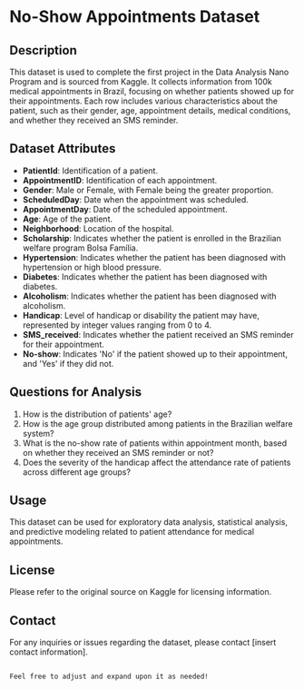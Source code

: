 # No-Show Appointments Dataset

## Description
This dataset is used to complete the first project in the Data Analysis Nano Program and is sourced from Kaggle. It collects information from 100k medical appointments in Brazil, focusing on whether patients showed up for their appointments. Each row includes various characteristics about the patient, such as their gender, age, appointment details, medical conditions, and whether they received an SMS reminder.

## Dataset Attributes
- **PatientId**: Identification of a patient.
- **AppointmentID**: Identification of each appointment.
- **Gender**: Male or Female, with Female being the greater proportion.
- **ScheduledDay**: Date when the appointment was scheduled.
- **AppointmentDay**: Date of the scheduled appointment.
- **Age**: Age of the patient.
- **Neighborhood**: Location of the hospital.
- **Scholarship**: Indicates whether the patient is enrolled in the Brazilian welfare program Bolsa Família.
- **Hypertension**: Indicates whether the patient has been diagnosed with hypertension or high blood pressure.
- **Diabetes**: Indicates whether the patient has been diagnosed with diabetes.
- **Alcoholism**: Indicates whether the patient has been diagnosed with alcoholism.
- **Handicap**: Level of handicap or disability the patient may have, represented by integer values ranging from 0 to 4.
- **SMS_received**: Indicates whether the patient received an SMS reminder for their appointment.
- **No-show**: Indicates 'No' if the patient showed up to their appointment, and 'Yes' if they did not.

## Questions for Analysis
1. How is the distribution of patients' age?
2. How is the age group distributed among patients in the Brazilian welfare system?
3. What is the no-show rate of patients within appointment month, based on whether they received an SMS reminder or not?
4. Does the severity of the handicap affect the attendance rate of patients across different age groups?

## Usage
This dataset can be used for exploratory data analysis, statistical analysis, and predictive modeling related to patient attendance for medical appointments.

## License
Please refer to the original source on Kaggle for licensing information.

## Contact
For any inquiries or issues regarding the dataset, please contact [insert contact information].
```

Feel free to adjust and expand upon it as needed!
